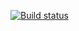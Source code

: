 [![Build status](https://ci.appveyor.com/api/projects/status/j2fk9adixwmvcffi?svg=true)](https://ci.appveyor.com/project/AlPro08/auto1-2ci)
